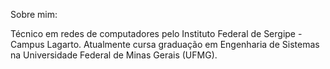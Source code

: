 Sobre mim:

Técnico em redes de computadores pelo Instituto Federal de Sergipe - Campus Lagarto. Atualmente cursa graduação em Engenharia de Sistemas na Universidade Federal de Minas Gerais (UFMG).

